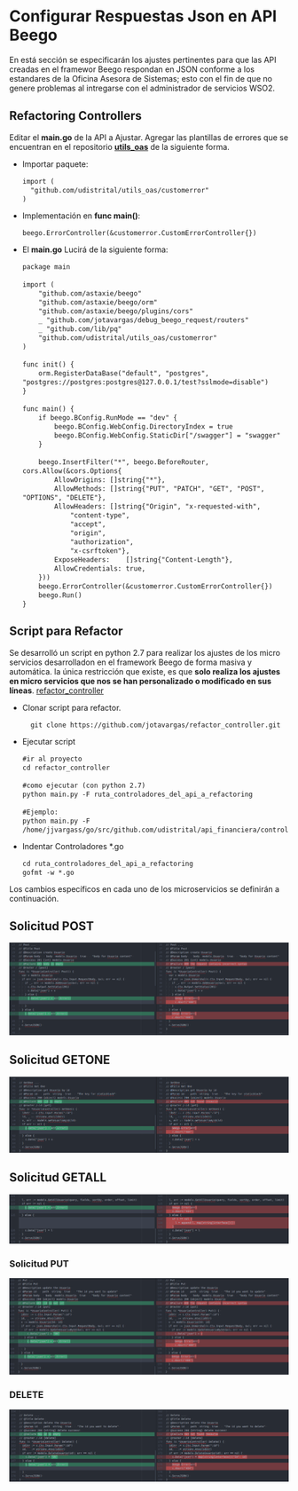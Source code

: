 # Configurar Respuestas Json en API Beego

En está sección se especificarán los ajustes pertinentes para que las API creadas en el framewor Beego respondan en JSON conforme a los estandares de la Oficina Asesora de Sistemas; esto con el fin de que no genere problemas al intregarse con el administrador de servicios WSO2.

## Refactoring Controllers

Editar el **main.go** de la API a Ajustar. Agregar las plantillas de errores que se encuentran en el repositorio **[utils_oas](https://github.com/udistrital/utils_oas)** de la siguiente forma.

- Importar paquete:

      import (
        "github.com/udistrital/utils_oas/customerror"
      )

- Implementación en **func main()**:

      beego.ErrorController(&customerror.CustomErrorController{})

- El **main.go** Lucirá de la siguiente forma:

      package main

      import (
          "github.com/astaxie/beego"
          "github.com/astaxie/beego/orm"
          "github.com/astaxie/beego/plugins/cors"
          _ "github.com/jotavargas/debug_beego_request/routers"
          _ "github.com/lib/pq"
          "github.com/udistrital/utils_oas/customerror"
      )

      func init() {
          orm.RegisterDataBase("default", "postgres", "postgres://postgres:postgres@127.0.0.1/test?sslmode=disable")
      }

      func main() {
          if beego.BConfig.RunMode == "dev" {
              beego.BConfig.WebConfig.DirectoryIndex = true
              beego.BConfig.WebConfig.StaticDir["/swagger"] = "swagger"
          }

          beego.InsertFilter("*", beego.BeforeRouter, cors.Allow(&cors.Options{
              AllowOrigins: []string{"*"},
              AllowMethods: []string{"PUT", "PATCH", "GET", "POST", "OPTIONS", "DELETE"},
              AllowHeaders: []string{"Origin", "x-requested-with",
                  "content-type",
                  "accept",
                  "origin",
                  "authorization",
                  "x-csrftoken"},
              ExposeHeaders:    []string{"Content-Length"},
              AllowCredentials: true,
          }))
          beego.ErrorController(&customerror.CustomErrorController{})
          beego.Run()
      }

## Script para Refactor

Se desarrolló un script en python 2.7 para realizar los ajustes de los micro servicios desarrolladon en el framework Beego de forma masiva y automática. la única restricción que existe, es que **solo realiza los ajustes en micro servicios que nos se han personalizado o modificado en sus líneas**. [refactor_controller](https://github.com/jotavargas/refactor_controller)

- Clonar script para refactor.

        git clone https://github.com/jotavargas/refactor_controller.git

- Ejecutar script

      #ir al proyecto
      cd refactor_controller

      #como ejecutar (con python 2.7)
      python main.py -F ruta_controladores_del_api_a_refactoring

      #Ejemplo:
      python main.py -F /home/jjvargass/go/src/github.com/udistrital/api_financiera/controllers

- Indentar Controladores *.go

      cd ruta_controladores_del_api_a_refactoring
      gofmt -w *.go



Los cambios específicos en cada uno de los microservicios se definirán a continuación.


## Solicitud POST

  ![Refactor Metodo Post](/generacion_de_apis/img/post.png)


## Solicitud GETONE

  ![Refactor Metodo GetOne](/generacion_de_apis/img/getone.png)


## Solicitud GETALL

  ![Refactor Metodo GetAll](/generacion_de_apis/img/getall.png)


### Solicitud PUT

  ![Refactor Metodo Post](/generacion_de_apis/img/put.png)


### DELETE

  ![Refactor Metodo Post](/generacion_de_apis/img/delete.png)
